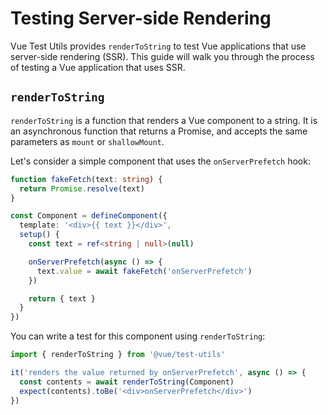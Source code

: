 # Testing Server-side Rendering

Vue Test Utils provides `renderToString` to test Vue applications that use server-side rendering (SSR).
This guide will walk you through the process of testing a Vue application that uses SSR.

## `renderToString`

`renderToString` is a function that renders a Vue component to a string.
It is an asynchronous function that returns a Promise,
and accepts the same parameters as `mount` or `shallowMount`.

Let's consider a simple component that uses the `onServerPrefetch` hook:

```ts
function fakeFetch(text: string) {
  return Promise.resolve(text)
}

const Component = defineComponent({
  template: '<div>{{ text }}</div>',
  setup() {
    const text = ref<string | null>(null)

    onServerPrefetch(async () => {
      text.value = await fakeFetch('onServerPrefetch')
    })

    return { text }
  }
})
```

You can write a test for this component using `renderToString`:

```ts
import { renderToString } from '@vue/test-utils'

it('renders the value returned by onServerPrefetch', async () => {
  const contents = await renderToString(Component)
  expect(contents).toBe('<div>onServerPrefetch</div>')
})
```
